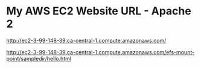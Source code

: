 # My AWS EC2 Website URL - Apache 2
http://ec2-3-99-148-39.ca-central-1.compute.amazonaws.com/

http://ec2-3-99-148-39.ca-central-1.compute.amazonaws.com/efs-mount-point/sampledir/hello.html
